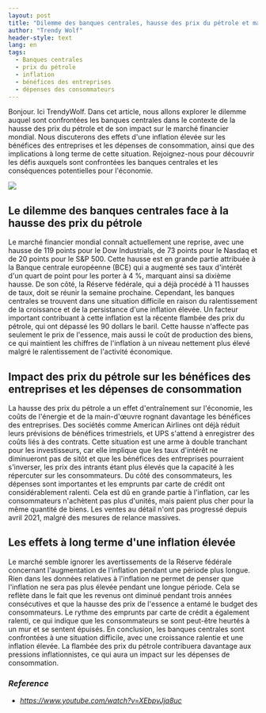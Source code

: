```yaml
---
layout: post
title: "Dilemme des banques centrales, hausse des prix du pétrole et marché financier mondial"
author: "Trendy Wolf"
header-style: text
lang: en
tags:
  - Banques centrales
  - prix du pétrole
  - inflation
  - bénéfices des entreprises
  - dépenses des consommateurs
---
```


Bonjour. Ici TrendyWolf. Dans cet article, nous allons explorer le dilemme auquel sont confrontées les banques centrales dans le contexte de la hausse des prix du pétrole et de son impact sur le marché financier mondial. Nous discuterons des effets d'une inflation élevée sur les bénéfices des entreprises et les dépenses de consommation, ainsi que des implications à long terme de cette situation. Rejoignez-nous pour découvrir les défis auxquels sont confrontées les banques centrales et les conséquences potentielles pour l'économie.

<img
    src="https://i.ytimg.com/vi/XEbpvJja8uc/hqdefault.jpg"
/>


## Le dilemme des banques centrales face à la hausse des prix du pétrole
Le marché financier mondial connaît actuellement une reprise, avec une hausse de 119 points pour le Dow Industrials, de 73 points pour le Nasdaq et de 20 points pour le S&P 500. Cette hausse est en grande partie attribuée à la Banque centrale européenne (BCE) qui a augmenté ses taux d'intérêt d'un quart de point pour les porter à 4 %, marquant ainsi sa dixième hausse. De son côté, la Réserve fédérale, qui a déjà procédé à 11 hausses de taux, doit se réunir la semaine prochaine. Cependant, les banques centrales se trouvent dans une situation difficile en raison du ralentissement de la croissance et de la persistance d'une inflation élevée. Un facteur important contribuant à cette inflation est la récente flambée des prix du pétrole, qui ont dépassé les 90 dollars le baril. Cette hausse n'affecte pas seulement le prix de l'essence, mais aussi le coût de production des biens, ce qui maintient les chiffres de l'inflation à un niveau nettement plus élevé malgré le ralentissement de l'activité économique.

## Impact des prix du pétrole sur les bénéfices des entreprises et les dépenses de consommation
La hausse des prix du pétrole a un effet d'entraînement sur l'économie, les coûts de l'énergie et de la main-d'œuvre rognant davantage les bénéfices des entreprises. Des sociétés comme American Airlines ont déjà réduit leurs prévisions de bénéfices trimestriels, et UPS s'attend à enregistrer des coûts liés à des contrats. Cette situation est une arme à double tranchant pour les investisseurs, car elle implique que les taux d'intérêt ne diminueront pas de sitôt et que les bénéfices des entreprises pourraient s'inverser, les prix des intrants étant plus élevés que la capacité à les répercuter sur les consommateurs. Du côté des consommateurs, les dépenses sont importantes et les emprunts par carte de crédit ont considérablement ralenti. Cela est dû en grande partie à l'inflation, car les consommateurs n'achètent pas plus d'unités, mais paient plus cher pour la même quantité de biens. Les ventes au détail n'ont pas progressé depuis avril 2021, malgré des mesures de relance massives.

## Les effets à long terme d'une inflation élevée
Le marché semble ignorer les avertissements de la Réserve fédérale concernant l'augmentation de l'inflation pendant une période plus longue. Rien dans les données relatives à l'inflation ne permet de penser que l'inflation ne sera pas plus élevée pendant une longue période. Cela se reflète dans le fait que les revenus ont diminué pendant trois années consécutives et que la hausse des prix de l'essence a entamé le budget des consommateurs. Le rythme des emprunts par carte de crédit a également ralenti, ce qui indique que les consommateurs se sont peut-être heurtés à un mur et se sentent épuisés. En conclusion, les banques centrales sont confrontées à une situation difficile, avec une croissance ralentie et une inflation élevée. La flambée des prix du pétrole contribuera davantage aux pressions inflationnistes, ce qui aura un impact sur les dépenses de consommation.


### _Reference_
- _https://www.youtube.com/watch?v=XEbpvJja8uc_

